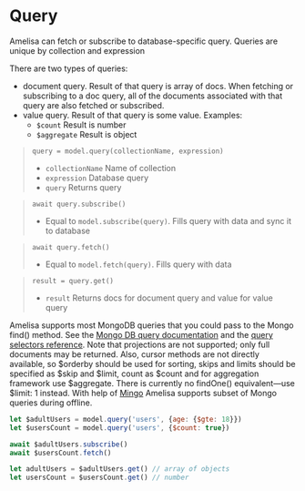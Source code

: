 # Query

Amelisa can fetch or subscribe to database-specific query. Queries are unique by collection and expression

There are two types of queries:
- document query. Result of that query is array of docs. When fetching or subscribing to a doc query, all of the documents associated with that query are also fetched or subscribed.
- value query. Result of that query is some value. Examples:
  - `$count` Result is number
  - `$aggregate` Result is object


> `query = model.query(collectionName, expression)`
> * `collectionName` Name of collection
> * `expression` Database query
> * `query` Returns query

> `await query.subscribe()`
> * Equal to `model.subscribe(query)`. Fills query with data and sync it to database

> `await query.fetch()`
> * Equal to `model.fetch(query)`. Fills query with data

> `result = query.get()`
> * `result` Returns docs for document query and value for value query

Amelisa supports most MongoDB queries that you could pass to the Mongo find() method. See the [Mongo DB query documentation](http://docs.mongodb.org/manual/core/read-operations/#read-operations-query-document) and the [query selectors reference](http://docs.mongodb.org/manual/reference/operator/#query-selectors). Note that projections are not supported; only full documents may be returned. Also, cursor methods are not directly available, so $orderby should be used for sorting, skips and limits should be specified as $skip and $limit, count as $count and for aggregation framework use $aggregate. There is currently no findOne() equivalent—use $limit: 1 instead.
With help of [Mingo](https://github.com/kofrasa/mingo) Amelisa supports subset of Mongo queries during offline.

```js
let $adultUsers = model.query('users', {age: {$gte: 18}})
let $usersCount = model.query('users', {$count: true})

await $adultUsers.subscribe()
await $usersCount.fetch()

let adultUsers = $adultUsers.get() // array of objects
let usersCount = $usersCount.get() // number
```
